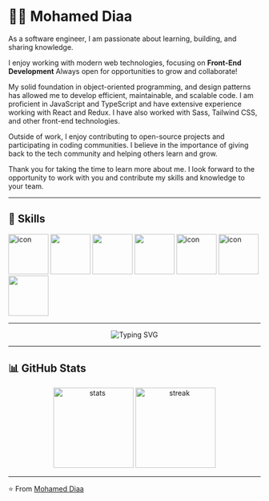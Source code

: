 # 👨‍💻 Mohamed Diaa

As a software engineer, I am passionate about learning, building, and sharing knowledge.  

I enjoy working with modern web technologies, focusing on **Front-End Development**
Always open for opportunities to grow and collaborate!

My solid foundation in object-oriented programming, and design patterns has allowed me to develop efficient, maintainable, and scalable code. I am proficient in JavaScript and TypeScript and have extensive experience working with React and Redux. I have also worked with Sass, Tailwind CSS, and other front-end technologies.

Outside of work, I enjoy contributing to open-source projects and participating in coding communities. I believe in the importance of giving back to the tech community and helping others learn and grow.

Thank you for taking the time to learn more about me. I look forward to the opportunity to work with you and contribute my skills and knowledge to your team.

---

## 🚀 Skills

<p items='center'>
  <img src="https://techstack-generator.vercel.app/js-icon.svg" alt="icon" width="80" height="80" />
  <img src="https://camo.githubusercontent.com/dd2c84af43a6c56860d910c605d51d058a28213431a42e422dcb6a62ab53d14a/68747470733a2f2f74656368737461636b2d67656e657261746f722e76657263656c2e6170702f74732d69636f6e2e737667" width="80" height="80"/> <!-- typescript -->
  <img src="https://camo.githubusercontent.com/0fcf9befefc83e207ed36bdeb3ac4f6c99132571ddb0f44e7a6ac872b0723352/68747470733a2f2f74656368737461636b2d67656e657261746f722e76657263656c2e6170702f72656163742d69636f6e2e737667" width="80" height="80"/> <!-- React -->
  <img src="https://camo.githubusercontent.com/6d97626a83a6b403636542a254cf6bfc0fe03af0e7780d2144c8bf2d5f9cdfcf/68747470733a2f2f74656368737461636b2d67656e657261746f722e76657263656c2e6170702f736173732d69636f6e2e737667" width="80" height="80"/> <!-- Sass -->
  <img src="https://techstack-generator.vercel.app/python-icon.svg" alt="icon" width="80" height="80" /> <!-- Python -->
  <img src="https://techstack-generator.vercel.app/github-icon.svg" alt="icon" width="80" height="80" color='white' /> <!-- github -->
  <img src="https://media.giphy.com/media/kH1DBkPNyZPOk0BxrM/giphy.gif" width="80" height="80"/> <!-- Git -->
</p>

---

<!-- ✨ Animation effect -->
<p align="center">
  <img src="https://readme-typing-svg.demolab.com?font=Fira+Code&size=24&duration=3000&pause=500&color=38B2AC&center=true&vCenter=true&width=500&lines=React+Developer;Front-End+Developer;TypeScript+%26+Tailwind+CSS" alt="Typing SVG" />
</p>

---

## 📊 GitHub Stats

<p align="center">
  <img src="https://github-readme-stats.vercel.app/api?username=m0hamed-Diaa&show_icons=true&theme=tokyonight" alt="stats" height="160"/>
  <img src="https://github-readme-streak-stats.herokuapp.com/?user=m0hamed-Diaa&theme=tokyonight" alt="streak" height="160"/>
</p>

---

⭐️ From [Mohamed Diaa](https://github.com/m0hamed-Diaa)
